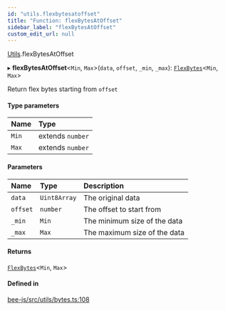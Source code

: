 ```yaml
---
id: "utils.flexbytesatoffset"
title: "Function: flexBytesAtOffset"
sidebar_label: "flexBytesAtOffset"
custom_edit_url: null
---
```


[Utils](../modules/utils.md).flexBytesAtOffset

▸ **flexBytesAtOffset**<`Min`, `Max`\>(`data`, `offset`, `_min`, `_max`): [`FlexBytes`](../interfaces/utils.flexbytes.md)<`Min`, `Max`\>

Return flex bytes starting from `offset`

#### Type parameters

| Name | Type |
| :------ | :------ |
| `Min` | extends `number` |
| `Max` | extends `number` |

#### Parameters

| Name | Type | Description |
| :------ | :------ | :------ |
| `data` | `Uint8Array` | The original data |
| `offset` | `number` | The offset to start from |
| `_min` | `Min` | The minimum size of the data |
| `_max` | `Max` | The maximum size of the data |

#### Returns

[`FlexBytes`](../interfaces/utils.flexbytes.md)<`Min`, `Max`\>

#### Defined in

[bee-js/src/utils/bytes.ts:108](https://github.com/ethersphere/bee-js/blob/5b112bf/src/utils/bytes.ts#L108)
